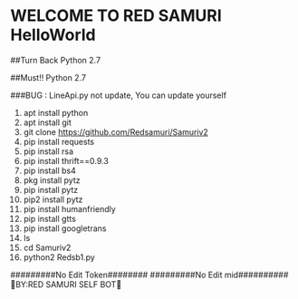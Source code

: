 # WELCOME TO RED SAMURI HelloWorld
##Turn Back Python 2.7

##Must!! Python 2.7


###BUG : LineApi.py not update, You can update yourself

1.  apt install python
2.  apt install git
3.  git clone https://github.com/Redsamuri/Samuriv2
4.  pip install requests
5.  pip install rsa
6.  pip install thrift==0.9.3
7.  pip install bs4
8.  pkg install pytz
9.  pip install pytz
10. pip2 install pytz
11. pip install humanfriendly
12. pip install gtts
13. pip install googletrans
14. ls
15. cd Samuriv2
16. python2 Redsb1.py

#########No Edit Token########
#########No Edit mid##########
🙏BY:RED SAMURI SELF BOT🙏
